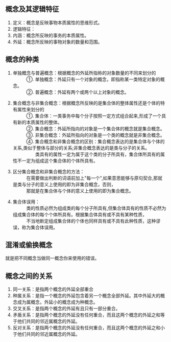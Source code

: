 ## __概念及其逻辑特征__
1) 定义：概念是反映事物本质属性的思维形式。
2) 逻辑特征：<br>
3) 内涵：概念所反映的事务的本质属性。<br>
4) 外延：概念所反映的事物对象的数量和范围。<br>

## __概念的种类__
1) 单独概念与普遍概念：根据概念的外延所指称的对象数量的不同来划分的<br>
　　　①. 单独概念：外延只有一个对象的概念，即指称某一类特定对象的概念。<br>
　　　②. 普遍概念：外延有两个或两个以上对象的概念。 

2) 集合概念与非集合概念：根据概念所反映的是集合体的整体属性还是个体的特有属性来划分的<br>
　　　①. 集合体：一类事务中每个分子按照一定方式组合起来,形成了一个具有新的本质属性的整体。<br>
　　　②. 集合概念：外延所指向的对象是一个集合体的概念就是集合概念。<br>
　　　③. 非集合概念：外延所指向的对象是一个类的概念就是非集合概念。<br>
　　　④. 集合概念和非集合概念的区别：集合概念表达的是集合体与个体的关系,类似于整体与部分的关系;非集合概念表达的是类与分子的关系。<br>
　　　　　类具有的属性一定为属于这个类的分子所具有，集合体所具有的属性不一定为组成这个集合体的个体所具有。

3) 区分集合概念和非集合概念的方法：<br>
　　　在需要做出判断的词语前加上"每一个",如果意思能够与原句契合,那就是类与分子的意义上使用的即为非集合概念，否则，<br>
　　　那就是在集合体与个体的意义上使用的即为集合概念。

4)  集合体误用：<br>
　　　类的性质必然为组成类的每个分子所具有,但集合体具有的性质不必然为组成集合体的每个个体所具有。根据集合体具有或不具有某种性质，<br>
　　　不当地断定组成集合体的个体也同样具有或不具有此种性质，这种谬误，称为集合体误用。

## __混淆或偷换概念__
就是把不同概念当做同一概念你来使用的错误。

## __概念之间的关系__
1) 同一关系：是指两个概念的外延全部重合<br>
2) 种属关系：是指一个概念的外延包含着另一个概念全部外延。其中外延大的概念成为属概念，外延小的概念成为种概念。<br>
3) 交叉关系：是指两个概念的外延有且只有一部分重合。<br>
4) 矛盾关系：是指两个概念的外延没有任何重合，而且这两个概念的外延之和等于他们共同的邻近属概念的外延。<br>
5) 反对关系：是指两个概念的外延没有任何重合，而且这两个概念的外延之和小于他们共同的邻近属概念的外延。<br>

























